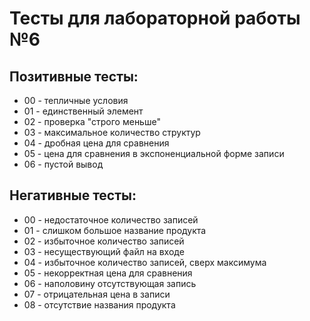 # Тесты для лабораторной работы №6
## Позитивные тесты:
- 00 - тепличные условия
- 01 - единственный элемент
- 02 - проверка "строго меньше"
- 03 - максимальное количество структур
- 04 - дробная цена для сравнения
- 05 - цена для сравнения в экспоненциальной форме записи
- 06 - пустой вывод

## Негативные тесты:
- 00 - недостаточное количество записей
- 01 - слишком большое название продукта
- 02 - избыточное количество записей
- 03 - несуществующий файл на входе
- 04 - избыточное количество записей, сверх максимума
- 05 - некорректная цена для сравнения
- 06 - наполовину отсутствующая запись
- 07 - отрицательная цена в записи
- 08 - отсутствие названия продукта